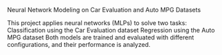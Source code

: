 Neural Network Modeling on Car Evaluation and Auto MPG Datasets

This project applies neural networks (MLPs) to solve two tasks:
Classification using the Car Evaluation dataset
Regression using the Auto MPG dataset
Both models are trained and evaluated with different configurations, and their performance is analyzed.
